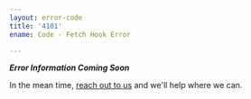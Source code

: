 ```yaml
---
layout: error-code
title: '4101'
ename: Code - Fetch Hook Error

---
```


***Error Information Coming Soon***

In the mean time, [reach out to us](mailto:help@nanobox.io) and we'll help where we can.
